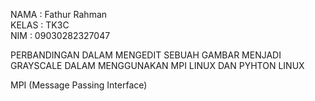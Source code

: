 NAMA  : Fathur Rahman  
KELAS : TK3C  
NIM   : 09030282327047  

PERBANDINGAN DALAM MENGEDIT SEBUAH GAMBAR MENJADI GRAYSCALE DALAM MENGGUNAKAN MPI LINUX DAN PYHTON LINUX  

MPI (Message Passing Interface)

